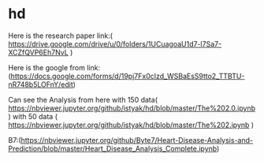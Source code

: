 # hd

Here is the research paper link:( https://drive.google.com/drive/u/0/folders/1UCuagoaU1d7-l7Sa7-XCZfQVP6Eh7NvL )

Here is the google from link: (https://docs.google.com/forms/d/19pj7Fx0cIzd_WSBaEsS9tto2_TTBTU-nR748b5LOFnY/edit)


Can see the Analysis from here with 150 data( https://nbviewer.jupyter.org/github/istyak/hd/blob/master/The%202.0.ipynb )
                            with 50 data ( https://nbviewer.jupyter.org/github/istyak/hd/blob/master/The%202.ipynb )
                              
                              
                              

   B7:(https://nbviewer.jupyter.org/github/Byte7/Heart-Disease-Analysis-and-Prediction/blob/master/Heart_Disease_Analysis_Complete.ipynb)



